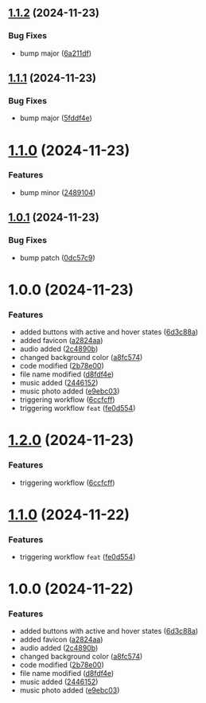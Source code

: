 ## [1.1.2](https://github.com/arpanaditya/Sonic-Mix/compare/v1.1.1...v1.1.2) (2024-11-23)


### Bug Fixes

* bump major ([6a211df](https://github.com/arpanaditya/Sonic-Mix/commit/6a211dfaeb400ce556d457da9a18cfdf7ee4be3e))

## [1.1.1](https://github.com/arpanaditya/Sonic-Mix/compare/v1.1.0...v1.1.1) (2024-11-23)


### Bug Fixes

* bump major ([5fddf4e](https://github.com/arpanaditya/Sonic-Mix/commit/5fddf4e734bd099c5f3052221b1b62c9edb30241))

# [1.1.0](https://github.com/arpanaditya/Sonic-Mix/compare/v1.0.1...v1.1.0) (2024-11-23)


### Features

* bump minor ([2489104](https://github.com/arpanaditya/Sonic-Mix/commit/24891041ff566a8e6f078abb1b7c998f2f932ea4))

## [1.0.1](https://github.com/arpanaditya/Sonic-Mix/compare/v1.0.0...v1.0.1) (2024-11-23)


### Bug Fixes

* bump patch ([0dc57c9](https://github.com/arpanaditya/Sonic-Mix/commit/0dc57c9573001073e9e9e1cf7976637c2e706fe8))

# 1.0.0 (2024-11-23)


### Features

* added buttons with active and hover states ([6d3c88a](https://github.com/arpanaditya/Sonic-Mix/commit/6d3c88a8207e87167e71c47b3a3ec140966edc06))
* added favicon ([a2824aa](https://github.com/arpanaditya/Sonic-Mix/commit/a2824aaa55c522e0b969ffa87d9332c015a937b3))
* audio added ([2c4890b](https://github.com/arpanaditya/Sonic-Mix/commit/2c4890be74305bc36dbb393e6d1e0f02310d85f5))
* changed background color ([a8fc574](https://github.com/arpanaditya/Sonic-Mix/commit/a8fc5745b110cd1eec7247e4314e6f4bbb8595b2))
* code modified ([2b78e00](https://github.com/arpanaditya/Sonic-Mix/commit/2b78e00348b541d0859903f460c1644c728ef0f3))
* file name modified ([d8fdf4e](https://github.com/arpanaditya/Sonic-Mix/commit/d8fdf4e84847ad2bc82cac909aa723e27fb52d3d))
* music added ([2446152](https://github.com/arpanaditya/Sonic-Mix/commit/24461525b0c64b3e296df6429e6407f330c462fc))
* music photo added ([e9ebc03](https://github.com/arpanaditya/Sonic-Mix/commit/e9ebc0355aa7e7a113fd048de6a15ea1d9b55e12))
* triggering workflow ([6ccfcff](https://github.com/arpanaditya/Sonic-Mix/commit/6ccfcff080c798a718e01d9091eea721abc88b9e))
* triggering workflow `feat` ([fe0d554](https://github.com/arpanaditya/Sonic-Mix/commit/fe0d554e95836ed1d2e22dfbbd84dbb385145ba8))

# [1.2.0](https://github.com/arpanaditya/Sonic-Mix/compare/v1.1.0...v1.2.0) (2024-11-23)


### Features

* triggering workflow ([6ccfcff](https://github.com/arpanaditya/Sonic-Mix/commit/6ccfcff080c798a718e01d9091eea721abc88b9e))

# [1.1.0](https://github.com/arpanaditya/Sonic-Mix/compare/v1.0.0...v1.1.0) (2024-11-22)


### Features

* triggering workflow `feat` ([fe0d554](https://github.com/arpanaditya/Sonic-Mix/commit/fe0d554e95836ed1d2e22dfbbd84dbb385145ba8))

# 1.0.0 (2024-11-22)


### Features

* added buttons with active and hover states ([6d3c88a](https://github.com/arpanaditya/Sonic-Mix/commit/6d3c88a8207e87167e71c47b3a3ec140966edc06))
* added favicon ([a2824aa](https://github.com/arpanaditya/Sonic-Mix/commit/a2824aaa55c522e0b969ffa87d9332c015a937b3))
* audio added ([2c4890b](https://github.com/arpanaditya/Sonic-Mix/commit/2c4890be74305bc36dbb393e6d1e0f02310d85f5))
* changed background color ([a8fc574](https://github.com/arpanaditya/Sonic-Mix/commit/a8fc5745b110cd1eec7247e4314e6f4bbb8595b2))
* code modified ([2b78e00](https://github.com/arpanaditya/Sonic-Mix/commit/2b78e00348b541d0859903f460c1644c728ef0f3))
* file name modified ([d8fdf4e](https://github.com/arpanaditya/Sonic-Mix/commit/d8fdf4e84847ad2bc82cac909aa723e27fb52d3d))
* music added ([2446152](https://github.com/arpanaditya/Sonic-Mix/commit/24461525b0c64b3e296df6429e6407f330c462fc))
* music photo added ([e9ebc03](https://github.com/arpanaditya/Sonic-Mix/commit/e9ebc0355aa7e7a113fd048de6a15ea1d9b55e12))
